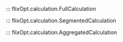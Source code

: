 ::: flixOpt.calculation.FullCalculation

::: flixOpt.calculation.SegmentedCalculation

::: flixOpt.calculation.AggregatedCalculation
